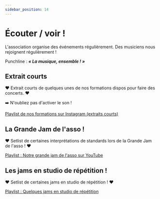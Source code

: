 ```yaml
---
sidebar_position: 14
---
```


# Écouter / voir !

L'association organise des événements régulièrement. Des musiciens nous rejoignent régulièrement !

Punchline : ***« La musique, ensemble ! »***

## Extrait courts 

❤️ Extrait courts de quelques unes de nos formations dispos pour faire des concerts. ❤️

➡️ N'oubliez pas d'activer le son !

[Playlist de nos formations sur Instagram (extraits courts)](https://www.instagram.com/stories/highlights/17958256673742805/)

## La Grande Jam de l'asso !

❤️ Setlist de certaines interprétations de standards lors de la Grande Jam de l'asso ! ❤️

[Playlist : Notre grande jam de l'asso sur YouTube](https://www.youtube.com/playlist?list=PLmSDsAPX_w7BgW08-Q7UrpXGCwWRvLKBm)

## Les jams en studio de répétition !

❤️ Setlist de certaines jams en studio de répétition ! ❤️

[Playlist : Quelques jams en studio de répétition](https://www.youtube.com/playlist?list=PLmSDsAPX_w7ASz5ZOarFKUBR_nJYr76Gg)
